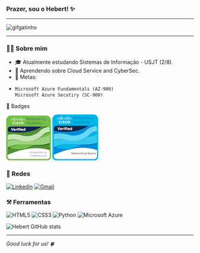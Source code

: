 ### Prazer, sou o Hebert! ✨

<hr>

![gifgatinho](https://i.giphy.com/media/v1.Y2lkPTc5MGI3NjExNjNrMGVndHJjbGV1ZnQwd3diOW9xZ2JuZm5sc3hrN2RjMmFreGlwbSZlcD12MV9pbnRlcm5hbF9naWZfYnlfaWQmY3Q9Zw/MDJ9IbxxvDUQM/giphy.gif)

<hr>

### 🧑‍💻 Sobre mim

- 🎓 Atualmente estudando Sistemas de Informação - USJT (2/8).
- 📜 Aprendendo sobre Cloud Service and CyberSec.
- 🎯 Metas:
-     Microsoft Azure Fundamentals (AZ-900)
      Microsoft Azure Secutiry (SC-900)

📜 Badges

<!--- > Os tamanhos são 123px X 123px -->

![Intro-CyberSec](introduction-to-cybersecurity.png)
![alt text](networking-basics-4.png)

### 💬 Redes

[![Linkedin](https://img.shields.io/badge/LinkedIn-0A66C2.svg?style=for-the-badge&logo=LinkedIn&logoColor=white)](https://www.linkedin.com/in/diashebert/)
[![Gmail](https://img.shields.io/badge/Gmail-EA4335.svg?style=for-the-badge&logo=Gmail&logoColor=white)](diasshebert@gmail.com)

### ⚒️ Ferramentas

![HTML5](https://img.shields.io/badge/HTML5-E34F26?style=flat-square&logo=html5&logoColor=white)
![CSS3](https://img.shields.io/badge/CSS3-1572B6?style=flat-square&logo=css3&logoColor=white)
![Python](https://img.shields.io/badge/Python-3776AB?style=flat-square&logo=python&logoColor=white)
![Microsoft Azure](https://img.shields.io/badge/Microsoft_Azure-0089D6?style=flat-square&logo=microsoft-azure&logoColor=white)

![Hebert GitHub stats](https://github-readme-stats.vercel.app/api/top-langs/?username=hebertdias&layout=compact&theme=dark)

<hr>

_Good luck for us! 🍀_
